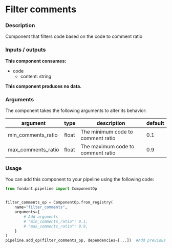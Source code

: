 # Filter comments

### Description
Component that filters code based on the code to comment ratio

### Inputs / outputs

**This component consumes:**

- code
    - content: string

**This component produces no data.**

### Arguments

The component takes the following arguments to alter its behavior:

| argument | type | description | default |
| -------- | ---- | ----------- | ------- |
| min_comments_ratio | float | The minimum code to comment ratio | 0.1 |
| max_comments_ratio | float | The maximum code to comment ratio | 0.9 |

### Usage

You can add this component to your pipeline using the following code:

```python
from fondant.pipeline import ComponentOp


filter_comments_op = ComponentOp.from_registry(
    name="filter_comments",
    arguments={
        # Add arguments
        # "min_comments_ratio": 0.1,
        # "max_comments_ratio": 0.9,
    }
)
pipeline.add_op(filter_comments_op, dependencies=[...])  #Add previous component as dependency
```

